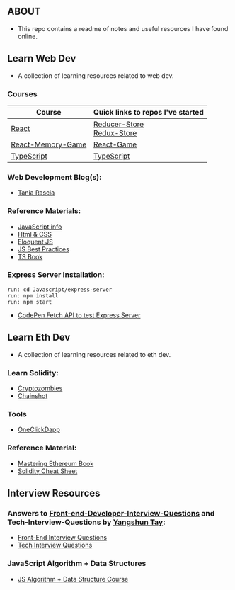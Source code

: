 ## ABOUT

- This repo contains a readme of notes and useful resources I have found online.

## Learn Web Dev

- A collection of learning resources related to web dev.

### Courses

| Course                                                                                | Quick links to repos I've started                                                                                               |
| ------------------------------------------------------------------------------------- | ------------------------------------------------------------------------------------------------------------------------------- |
| [React](https://www.udemy.com/course/react-the-complete-guide-incl-redux/)            | [Reducer-Store](https://github.com/WebDevBernard/Reducer-Store)<br/>[Redux-Store](https://github.com/WebDevBernard/Redux-Store) |
| [React-Memory-Game](https://www.udemy.com/course/build-web-apps-with-react-firebase/) | [React-Game](https://github.com/WebDevBernard/React-Game)                                                                       |
| [TypeScript](https://www.udemy.com/course/understanding-typescript/)                  | [TypeScript](https://github.com/WebDevBernard/TypeScript)                                                                       |

### Web Development Blog(s):

- [Tania Rascia](https://www.taniarascia.com/blog/)

### Reference Materials:

- [JavaScript.info](https://javascript.info/)
- [Html & CSS](https://wtf.tw/ref/duckett.pdf)
- [Eloquent JS](https://eloquentjavascript.net/Eloquent_JavaScript.pdf)
- [JS Best Practices](https://github.com/airbnb/javascript)
- [TS Book](https://basarat.gitbook.io/typescript/)

### Express Server Installation:

`run: cd Javascript/express-server`<br/>
`run: npm install`<br/>
`run: npm start`<br/>

- [CodePen Fetch API to test Express Server](https://codepen.io/webdevbernard/pen/mdqJmzX)

## Learn Eth Dev

- A collection of learning resources related to eth dev.

### Learn Solidity:

- [Cryptozombies](https://cryptozombies.io/)
- [Chainshot](https://www.chainshot.com/learn/solidity)

### Tools

- [OneClickDapp](https://oneclickdapp.com/)

### Reference Material:

- [Mastering Ethereum Book](https://cypherpunks-core.github.io/ethereumbook/01what-is.html)<br />
- [Solidity Cheat Sheet](https://github.com/manojpramesh/solidity-cheatsheet)

## Interview Resources

### Answers to [Front-end-Developer-Interview-Questions](https://github.com/h5bp/Front-end-Developer-Interview-Questions) and Tech-Interview-Questions by [Yangshun Tay](https://github.com/yangshun):

- [Front-End Interview Questions](https://frontendinterviewhandbook.com/)
- [Tech Interview Questions](https://techinterviewhandbook.org/)

### JavaScript Algorithm + Data Structures

- [JS Algorithm + Data Structure Course](https://www.udemy.com/course/coding-interview-bootcamp-algorithms-and-data-structure/)
